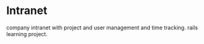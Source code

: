 # Intranet

company intranet with project and user management and time tracking. rails learning project. 
